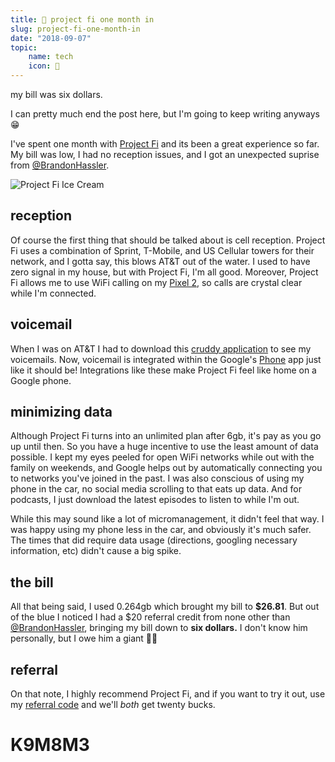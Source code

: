 ```yaml
---
title: 📅 project fi one month in
slug: project-fi-one-month-in
date: "2018-09-07"
topic:
    name: tech
    icon: 🔌
---
```


my bill was six dollars.

I can pretty much end the post here, but I'm going to keep writing anyways 😁

I've spent one month with [Project Fi][1] and its been a great experience so far. My bill was low, I had no reception issues, and I got an unexpected suprise from [@BrandonHassler][2].

![Project Fi Ice Cream][3]

## reception

Of course the first thing that should be talked about is cell reception. Project Fi uses a combination of Sprint, T-Mobile, and US Cellular towers for their network, and I gotta say, this blows AT&T out of the water. I used to have zero signal in my house, but with Project Fi, I'm all good. Moreover, Project Fi allows me to use WiFi calling on my [Pixel 2][4], so calls are crystal clear while I'm connected.

## voicemail

When I was on AT&T I had to download this [cruddy application][5] to see my voicemails. Now, voicemail is integrated within the Google's [Phone][6] app just like it should be! Integrations like these make Project Fi feel like home on a Google phone.

## minimizing data

Although Project Fi turns into an unlimited plan after 6gb, it's pay as you go up until then. So you have a huge incentive to use the least amount of data possible. I kept my eyes peeled for open WiFi networks while out with the family on weekends, and Google helps out by automatically connecting you to networks you've joined in the past. I was also conscious of using my phone in the car, no social media scrolling to that eats up data. And for podcasts, I just download the latest episodes to listen to while I'm out.

While this may sound like a lot of micromanagement, it didn't feel that way. I was happy using my phone less in the car, and obviously it's much safer. The times that did require data usage (directions, googling necessary information, etc) didn't cause a big spike.

## the bill

All that being said, I used 0.264gb which brought my bill to **\$26.81**. But out of the blue I noticed I had a \$20 referral credit from none other than [@BrandonHassler][2], bringing my bill down to **six dollars.** I don't know him personally, but I owe him a giant 👍🏼

## referral

On that note, I highly recommend Project Fi, and if you want to try it out, use my [referral code][7] and we'll _both_ get twenty bucks.

# K9M8M3

[1]: https://fi.google.com/about/
[2]: https://twitter.com/BrandonHassler
[3]: /images/posts/project-fi-ice-cream.jpg
[4]: https://store.google.com/us/product/pixel_2
[5]: https://play.google.com/store/apps/details?id=com.att.mobile.android.vvm
[6]: https://play.google.com/store/apps/details?id=com.google.android.dialer
[7]: https://g.co/fi/r/K9M8M3
